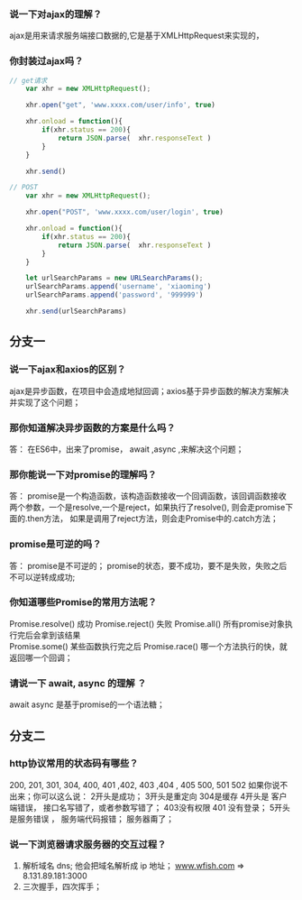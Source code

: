 ### 说一下对ajax的理解？
ajax是用来请求服务端接口数据的,它是基于XMLHttpRequest来实现的，

### 你封装过ajax吗？
```javascript
// get请求
    var xhr = new XMLHttpRequest();

    xhr.open("get", 'www.xxxx.com/user/info', true)

    xhr.onload = function(){
        if(xhr.status == 200){
            return JSON.parse(  xhr.responseText )
        }
    }

    xhr.send()
```

```javascript
// POST
    var xhr = new XMLHttpRequest();

    xhr.open("POST", 'www.xxxx.com/user/login', true)

    xhr.onload = function(){
        if(xhr.status == 200){
            return JSON.parse(  xhr.responseText )
        }
    }

    let urlSearchParams = new URLSearchParams();
    urlSearchParams.append('username', 'xiaoming')
    urlSearchParams.append('password', '999999')

    xhr.send(urlSearchParams)
```


## 分支一

### 说一下ajax和axios的区别？
ajax是异步函数，在项目中会造成地狱回调；axios基于异步函数的解决方案解决并实现了这个问题；


### 那你知道解决异步函数的方案是什么吗？
答： 在ES6中，出来了promise， await ,async ,来解决这个问题；


### 那你能说一下对promise的理解吗？
答： promise是一个构造函数，该构造函数接收一个回调函数，该回调函数接收两个参数，一个是resolve,一个是reject，如果执行了resolve(), 则会走promise下面的.then方法， 如果是调用了reject方法，则会走Promise中的.catch方法；


### promise是可逆的吗？
答： promise是不可逆的； promise的状态，要不成功，要不是失败，失败之后不可以逆转成成功;


### 你知道哪些Promise的常用方法呢？
Promise.resolve() 成功
Promise.reject() 失败
Promise.all() 所有promise对象执行完后会拿到该结果  
Promise.some() 某些函数执行完之后 
Promise.race() 哪一个方法执行的快，就返回哪一个回调；


### 请说一下 await, async 的理解 ？
await async 是基于promise的一个语法糖；


## 分支二

### http协议常用的状态码有哪些？
200, 201, 301, 304, 400,  401 ,402, 403 ,404 , 405
500, 501 502 
如果你说不出来；你可以这么说：
2开头是成功；
3开头是重定向  304是缓存
4开头是 客户端错误，  接口名写错了，或者参数写错了；  403没有权限  401 没有登录；
5开头是服务错误 ， 服务端代码报错； 服务器甭了；

### 说一下浏览器请求服务器的交互过程？
1. 解析域名   dns;  他会把域名解析成 ip 地址；   www.wfish.com => 8.131.89.181:3000
2. 三次握手，四次挥手；